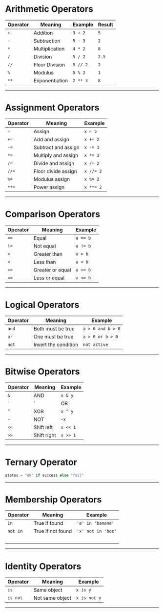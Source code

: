 # Arithmetic Operators

| Operator | Meaning        | Example  | Result |
| -------- | -------------- | -------- | ------ |
| `+`      | Addition       | `3 + 2`  | `5`    |
| `-`      | Subtraction    | `5 - 3`  | `2`    |
| `*`      | Multiplication | `4 * 2`  | `8`    |
| `/`      | Division       | `5 / 2`  | `2.5`  |
| `//`     | Floor Division | `5 // 2` | `2`    |
| `%`      | Modulus        | `5 % 2`  | `1`    |
| `**`     | Exponentiation | `2 ** 3` | `8`    |

---
# Assignment Operators

| Operator | Meaning             | Example   |
| -------- | ------------------- | --------- |
| `=`      | Assign              | `x = 5`   |
| `+=`     | Add and assign      | `x += 2`  |
| `-=`     | Subtract and assign | `x -= 1`  |
| `*=`     | Multiply and assign | `x *= 3`  |
| `/=`     | Divide and assign   | `x /= 2`  |
| `//=`    | Floor divide assign | `x //= 2` |
| `%=`     | Modulus assign      | `x %= 2`  |
| `**=`    | Power assign        | `x **= 2` |

---
# Comparison Operators

| Operator | Meaning          | Example  |
| -------- | ---------------- | -------- |
| `==`     | Equal            | `a == b` |
| `!=`     | Not equal        | `a != b` |
| `>`      | Greater than     | `a > b`  |
| `<`      | Less than        | `a < b`  |
| `>=`     | Greater or equal | `a >= b` |
| `<=`     | Less or equal    | `a <= b` |

---
# Logical Operators

| Operator | Meaning              | Example           |
| -------- | -------------------- | ----------------- |
| `and`    | Both must be true    | `a > 0 and b > 0` |
| `or`     | One must be true     | `a > 0 or b > 0`  |
| `not`    | Invert the condition | `not active`      |

---
# Bitwise Operators

| Operator | Meaning     | Example  |
| -------- | ----------- | -------- |
| `&`      | AND         | `x & y`  |
| `        | `           | OR       |
| `^`      | XOR         | `x ^ y`  |
| `~`      | NOT         | `~x`     |
| `<<`     | Shift left  | `x << 1` |
| `>>`     | Shift right | `x >> 1` |

---
# Ternary Operator
``` python
status = "ok" if success else "fail"
```

---
# Membership Operators

| Operator     | Meaning           | Example            |
| ------------ | ----------------- | ------------------ |
| `in`         | True if found     | `'a' in 'banana'`  |
| `not in`<br> | True if not found | `'x' not in 'box'` |
| <br>         |                   |                    |

---
# Identity Operators

| Operator     | Meaning         | Example      |
| ------------ | --------------- | ------------ |
| `is`         | Same object     | `x is y`     |
| `is not`<br> | Not same object | `x is not y` |

---


